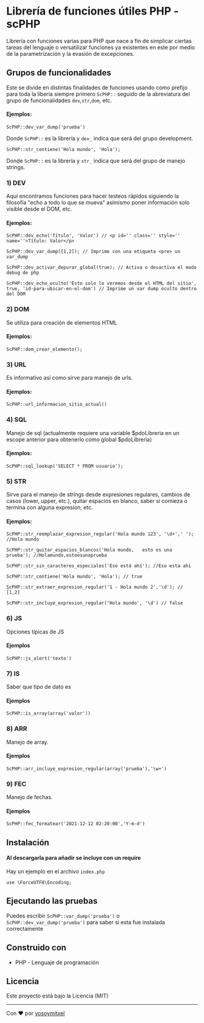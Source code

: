 # Librería de funciones útiles PHP - scPHP

Librería con funciones varias para PHP que nace a fin de simplicar ciertas tareas del lenguaje o versatilizar funciones ya existentes en este por medio de la parametrización y la evasión de excepciones.

## Grupos de funcionalidades

Este se divide en distintas finalidades de funciones usando como prefijo para toda la libería siempre primero `ScPHP::` seguido de la abreviatura del grupo de funcionalidades `dev`,`str`,`dom`, etc.

#### Ejemplos:
```
ScPHP::dev_var_dump('prueba')
```
Donde `ScPHP::` es la librería y `dev_` indica que será del grupo development.
```
ScPHP::str_contiene('Hola mundo', 'Hola');
```
Donde `ScPHP::` es la librería y `str_` indica que será del grupo de manejo strings.

### 1) DEV
Aquí encontramos funciones para hacer testeos rápidos siguiendo la filosofía "echo a todo lo que se mueva" asímismo poner información solo visible desde el DOM, etc.

#### Ejemplos:

```
ScPHP::dev_echo('Título', 'Valor') // <p id='' class='' style='' name=''>Título: Valor</p>

ScPHP::dev_var_dump([1,2]); // Imprime con una etiqueta <pre> un var_dump

ScPHP::dev_activar_depurar_global(true); // Activa o desactiva el modo debug de php

ScPHP::dev_echo_oculto('Esto solo lo veremos desde el HTML del sitio', true, 'id-para-ubicar-en-el-dom') // Imprime un var dump oculto dentro del DOM
```

### 2) DOM
Se utiliza para creación de elementos HTML

#### Ejemplos:
```
ScPHP::dom_crear_elemento();
```

### 3) URL
Es informativo así como sirve para manejo de urls.

#### Ejemplos:
```
ScPHP::url_informacion_sitio_actual()
```

### 4) SQL
Manejo de sql (actualmente requiere una variable $pdoLibreria en un escope anterior para obtenerlo como global $pdoLibreria)

#### Ejemplos:
```
ScPHP::sql_lookup('SELECT * FROM usuario');
```

### 5) STR
Sirve para el manejo de strings desde expresiones regulares, cambios de casos (lower, upper, etc.), quitar espacios en blanco, saber si comieza o termina con alguna expresion, etc.

#### Ejemplos:
```
ScPHP::str_reemplazar_expresion_regular('Hola mundo 123', '\d+',' '); //Hola mundo 

ScPHP::str_quitar_espacios_blancos('Hola mundo,   esto es una      prueba'); //Holamundo,estoesunaprueba

ScPHP::str_sin_caracteres_especiales('Eso está ahí'); //Eso esta ahi

ScPHP::str_contiene('Hola mundo', 'Hola'); // true

ScPHP::str_extraer_expresion_regular('1 - Hola mundo 2','\d'); // [1,2]

ScPHP::str_incluye_expresion_regular('Hola mundo', '\d') // false
```

### 6) JS
Opciones típicas de JS

#### Ejemplos

```
ScPHP::js_alert('texto')
```
### 7) IS
Saber que tipo de dato es

#### Ejemplos

```
ScPHP::is_array(array('valor'))
```

### 8) ARR
Manejo de array.

#### Ejemplos

```
ScPHP::arr_incluye_expresion_regular(array('prueba'),'\w+')
```
### 9) FEC
Manejo de fechas.

#### Ejemplos

```
ScPHP::fec_formatear('2021-12-12 02:20:00','Y-m-d')
```

## Instalación 
#### Al descargarla para añadir se incluye con un require

Hay un ejemplo en el archivo ```index.php```

```
use \ForceUTF8\Encoding;
```

## Ejecutando las pruebas

Puedes escribir `ScPHP::var_dump('prueba')` o `ScPHP::dev_var_dump('prueba')` para saber si esta fue instalada correctamente

## Construido con 

* PHP - Lenguaje de programación

## Licencia 

Este proyecto está bajo la Licencia (MIT) 


---
Con ❤️ por [yosoymitxel](https://github.com/yosoymitxel)

